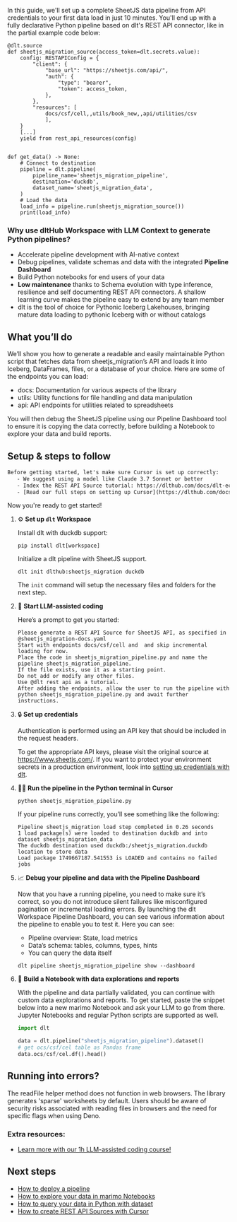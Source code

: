 In this guide, we'll set up a complete SheetJS data pipeline from API credentials to your first data load in just 10 minutes. You'll end up with a fully declarative Python pipeline based on dlt's REST API connector, like in the partial example code below:

```python-outcome
@dlt.source
def sheetjs_migration_source(access_token=dlt.secrets.value):
    config: RESTAPIConfig = {
        "client": {
            "base_url": "https://sheetjs.com/api/",
            "auth": {
                "type": "bearer",
                "token": access_token,
            },
        },
        "resources": [
            docs/csf/cell,,utils/book_new,,api/utilities/csv
            ],
    }
    [...]
    yield from rest_api_resources(config)


def get_data() -> None:
    # Connect to destination
    pipeline = dlt.pipeline(
        pipeline_name='sheetjs_migration_pipeline',
        destination='duckdb',
        dataset_name='sheetjs_migration_data', 
    )
    # Load the data
    load_info = pipeline.run(sheetjs_migration_source())
    print(load_info) 
```

### Why use dltHub Workspace with LLM Context to generate Python pipelines?

- Accelerate pipeline development with AI-native context
- Debug pipelines, validate schemas and data with the integrated **Pipeline Dashboard**
- Build Python notebooks for end users of your data
- **Low maintenance** thanks to Schema evolution with type inference, resilience and self documenting REST API connectors. A shallow learning curve makes the pipeline easy to extend by any team member
- dlt is the tool of choice for Pythonic Iceberg Lakehouses, bringing mature data loading to pythonic Iceberg with or without catalogs

## What you’ll do

We’ll show you how to generate a readable and easily maintainable Python script that fetches data from sheetjs_migration’s API and loads it into Iceberg, DataFrames, files, or a database of your choice. Here are some of the endpoints you can load:

- docs: Documentation for various aspects of the library
- utils: Utility functions for file handling and data manipulation
- api: API endpoints for utilities related to spreadsheets

You will then debug the SheetJS pipeline using our Pipeline Dashboard tool to ensure it is copying the data correctly, before building a Notebook to explore your data and build reports.

## Setup & steps to follow

```default
Before getting started, let's make sure Cursor is set up correctly:
   - We suggest using a model like Claude 3.7 Sonnet or better
   - Index the REST API Source tutorial: https://dlthub.com/docs/dlt-ecosystem/verified-sources/rest_api/ and add it to context as **@dlt rest api**
   - [Read our full steps on setting up Cursor](https://dlthub.com/docs/dlt-ecosystem/llm-tooling/cursor-restapi#23-configuring-cursor-with-documentation)
```

Now you're ready to get started!

1. ⚙️ **Set up `dlt` Workspace**
    
    Install dlt with duckdb support:
    ```shell
    pip install dlt[workspace]
    ```

    Initialize a dlt pipeline with SheetJS support.
    ```shell
    dlt init dlthub:sheetjs_migration duckdb
    ```

    The `init` command will setup the necessary files and folders for the next step.
    
2. 🤠 **Start LLM-assisted coding**
    
    Here’s a prompt to get you started:
    
    ```prompt
    Please generate a REST API Source for SheetJS API, as specified in @sheetjs_migration-docs.yaml 
    Start with endpoints docs/csf/cell and  and skip incremental loading for now. 
    Place the code in sheetjs_migration_pipeline.py and name the pipeline sheetjs_migration_pipeline. 
    If the file exists, use it as a starting point. 
    Do not add or modify any other files. 
    Use @dlt rest api as a tutorial. 
    After adding the endpoints, allow the user to run the pipeline with python sheetjs_migration_pipeline.py and await further instructions.
    ```

    
3. 🔒 **Set up credentials** 
    
    Authentication is performed using an API key that should be included in the request headers.
    
    To get the appropriate API keys, please visit the original source at https://www.sheetjs.com/.
    If you want to protect your environment secrets in a production environment, look into [setting up credentials with dlt](https://dlthub.com/docs/walkthroughs/add_credentials).
    
4. 🏃‍♀️ **Run the pipeline in the Python terminal in Cursor**
    
    ```shell
    python sheetjs_migration_pipeline.py
    ```
    
    If your pipeline runs correctly, you’ll see something like the following:
    
    ```shell
    Pipeline sheetjs_migration load step completed in 0.26 seconds
    1 load package(s) were loaded to destination duckdb and into dataset sheetjs_migration_data
    The duckdb destination used duckdb:/sheetjs_migration.duckdb location to store data
    Load package 1749667187.541553 is LOADED and contains no failed jobs
    ```
    
5. 📈 **Debug your pipeline and data with the Pipeline Dashboard**

    Now that you have a running pipeline, you need to make sure it’s correct, so you do not introduce silent failures like misconfigured pagination or incremental loading errors. By launching the dlt Workspace Pipeline Dashboard, you can see various information about the pipeline to enable you to test it. Here you can see:
    - Pipeline overview: State, load metrics
    - Data’s schema: tables, columns, types, hints
    - You can query the data itself
    
    ```shell
    dlt pipeline sheetjs_migration_pipeline show --dashboard
    ```
    
6. 🐍 **Build a Notebook with data explorations and reports**

    With the pipeline and data partially validated, you can continue with custom data explorations and reports. To get started, paste the snippet below into a new marimo Notebook and ask your LLM to go from there. Jupyter Notebooks and regular Python scripts are supported as well.

    
    ```python
    import dlt

   data = dlt.pipeline("sheetjs_migration_pipeline").dataset()
   # get ocs/csf/cel table as Pandas frame
   data.ocs/csf/cel.df().head()
    ```

## Running into errors?

The readFile helper method does not function in web browsers. The library generates 'sparse' worksheets by default. Users should be aware of security risks associated with reading files in browsers and the need for specific flags when using Deno.

### Extra resources:

- [Learn more with our 1h LLM-assisted coding course!](https://www.youtube.com/watch?v=GGid70rnJuM)

## Next steps

- [How to deploy a pipeline](https://dlthub.com/docs/walkthroughs/deploy-a-pipeline)
- [How to explore your data in marimo Notebooks](https://dlthub.com/docs/general-usage/dataset-access/marimo)
- [How to query your data in Python with dataset](https://dlthub.com/docs/general-usage/dataset-access/dataset)
- [How to create REST API Sources with Cursor](https://dlthub.com/docs/dlt-ecosystem/llm-tooling/cursor-restapi)